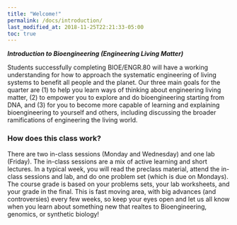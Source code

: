 ```yaml
---
title: "Welcome!"
permalink: /docs/introduction/
last_modified_at: 2018-11-25T22:21:33-05:00
toc: true
---
```


**_Introduction to Bioengineering (Engineering Living Matter)_**

Students successfully completing BIOE/ENGR.80 will have a working understanding for how to approach the systematic engineering of living systems to benefit all people and the planet. Our three main goals for the quarter are (1) to help you learn ways of thinking about engineering living matter, (2) to empower you to explore and do bioengineering starting from DNA, and (3) for you to become more capable of learning and explaining bioengineering to yourself and others, including discussing the broader ramifications of engineering the living world. 

### How does this class work?

There are two in-class sessions (Monday and Wednesday) and one lab (Friday). The in-class sessions are a mix of active learning and short lectures. In a typical week, you will read the preclass material, attend the in-class sessions and lab, and do one problem set (which is due on Mondays). The course grade is based on your problems sets, your lab worksheets, and your grade in the final. This is fast moving area, with big advances (and controversies) every few weeks, so keep your eyes open and let us all know when you learn about something new that realtes to Bioengineering, genomics, or synthetic biology!